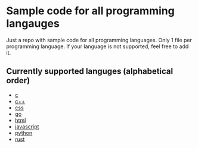 # Sample code for all programming langauges

Just a repo with sample code for all programming languages. Only 1 file per programming language.
If your language is not supported, feel free to add it.

## Currently supported languges (alphabetical order)

- [c](sample.c)
- [c++](sample.cpp)
- [css](sample.css)
- [go](sample.go)
- [html](sample.html)
- [javascript](sample.js)
- [python](sample.py)
- [rust](sample.rs)
